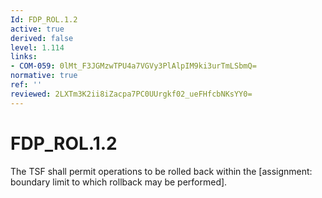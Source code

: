 ```yaml
---
Id: FDP_ROL.1.2
active: true
derived: false
level: 1.114
links:
- COM-059: 0lMt_F3JGMzwTPU4a7VGVy3PlAlpIM9ki3urTmLSbmQ=
normative: true
ref: ''
reviewed: 2LXTm3K2ii8iZacpa7PC0UUrgkf02_ueFHfcbNKsYY0=
---
```


# FDP_ROL.1.2

The TSF shall permit operations to be rolled back within the [assignment: boundary limit to which rollback may be performed].